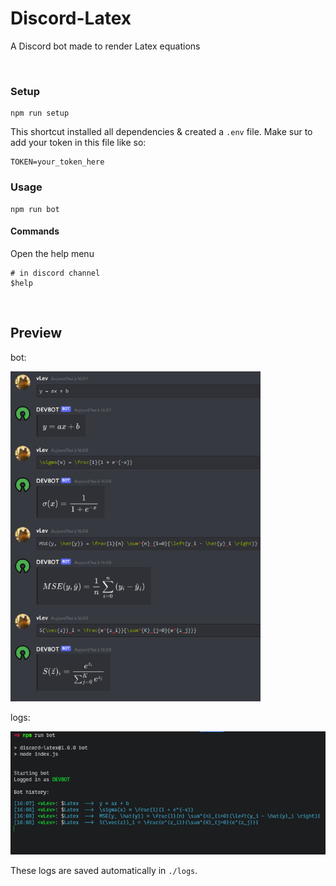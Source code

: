 # Discord-Latex

A Discord bot made to render Latex equations

<br/>

### Setup

```
npm run setup
```

This shortcut installed all dependencies & created a `.env` file.
Make sur to add your token in this file like so:
```
TOKEN=your_token_here
```




### Usage

```
npm run bot
```


#### Commands
Open the help menu
```
# in discord channel
$help
```


<br/>

## Preview

bot:

<!-- ![demo](./assets/demo.png) -->
<img src="./assets/demo.png" width="400px">


logs:

<img src="./assets/logs.png" width="650px">

These logs are saved automatically in `./logs`.